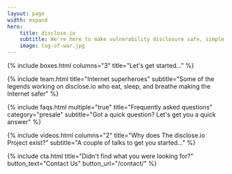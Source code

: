 ```yaml
---
layout: page
width: expand
hero:
    title: disclose.io
    subtitle: We're here to make vulnerability disclosure safe, simple, and standardized for everyone.
    image: tug-of-war.jpg
---
```


{% include boxes.html columns="3" title="Let's get started..." %}

{% include team.html title="Internet superheroes" subtitle="Some of the legends working on disclose.io who eat, sleep, and breathe making the Internet safer" %}

{% include faqs.html multiple="true" title="Frequently asked questions" category="presale" subtitle="Got a quick question? Let's get you a quick answer" %}

{% include videos.html columns="2" title="Why does The disclose.io Project exist?" subtitle="A couple of talks to get you started..." %}

{% include cta.html title="Didn't find what you were looking for?" button_text="Contact Us" button_url="/contact/" %}

